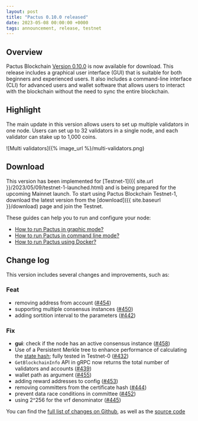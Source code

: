 ```yaml
---
layout: post
title: "Pactus 0.10.0 released"
date: 2023-05-08 00:00:00 +0000
tags: announcement, release, testnet
---
```


## Overview

Pactus Blockchain [Version 0.10.0](https://github.com/pactus-project/pactus/releases/tag/v0.10.0)
is now available for download.
This release includes a graphical user interface (GUI) that
is suitable for both beginners and experienced users.
It also includes a command-line interface (CLI) for advanced users and wallet software
that allows users to interact with the blockchain without the need to sync the entire blockchain.

## Highlight

The main update in this version allows users to set up multiple validators in one node.
Users can set up to 32 validators in a single node, and each validator can stake up to 1,000 coins.

![Multi validators]({% image_url %}/multi-validators.png)

## Download

This version has been implemented for [Testnet-1]({{ site.url }}/2023/05/09/testnet-1-launched.html) and
is being prepared for the upcoming Mainnet launch.
To start using Pactus Blockchain Testnet-1, download the latest version from the
[download]({{ site.baseurl }}/download) page and join the Testnet.

These guides can help you to run and configure your node:

- [How to run Pactus in graphic mode?](https://docs.pactus.org/docs/get-started/pactus-gui/)
- [How to run Pactus in command line mode?](https://docs.pactus.org/docs/get-started/pactus-daemon/)
- [How to run Pactus using Docker?](https://docs.pactus.org/docs/get-started/pactus-docker/)

## Change log

This version includes several changes and improvements, such as:

### Feat

- removing address from account ([#454](https://github.com/pactus-project/pactus/pull/454))
- supporting multiple consensus instances ([#450](https://github.com/pactus-project/pactus/pull/450))
- adding sortition interval to the parameters ([#442](https://github.com/pactus-project/pactus/pull/442))

### Fix

- **gui**: check if the node has an active consensus instance ([#458](https://github.com/pactus-project/pactus/pull/458))
- Use of a Persistent Merkle tree to enhance performance of calculating the
  [state hash](https://docs.pactus.org/docs/concepts/blockchain/state-hash); fully tested in Testnet-0 ([#432](https://github.com/pactus-project/pactus/pull/432))
- `GetBlockchainInfo` API in gRPC now returns the total number of validators and accounts ([#439](https://github.com/pactus-project/pactus/pull/439))
- wallet path as argument ([#455](https://github.com/pactus-project/pactus/pull/455))
- adding reward addresses to config ([#453](https://github.com/pactus-project/pactus/pull/453))
- removing committers from the certificate hash ([#444](https://github.com/pactus-project/pactus/pull/444))
- prevent data race conditions in committee ([#452](https://github.com/pactus-project/pactus/pull/452))
- using 2^256 for the vrf denominator ([#445](https://github.com/pactus-project/pactus/pull/445))

You can find the [full list of changes on Github](https://github.com/pactus-project/pactus/compare/v0.9.1...v0.10.0),
as well as the [source code](https://github.com/pactus-project/pactus/releases/tag/v0.10.0)
